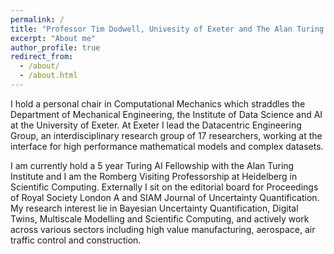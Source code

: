 ```yaml
---
permalink: /
title: "Professor Tim Dodwell, Univesity of Exeter and The Alan Turing Institute"
excerpt: "About me"
author_profile: true
redirect_from: 
  - /about/
  - /about.html
---
```


I hold a personal chair in Computational Mechanics which straddles the Department of Mechanical Engineering, the Institute of Data Science and AI at the University of Exeter. At Exeter I lead the Datacentric Engineering Group, an interdisciplinary research group of 17 researchers, working at the interface for high performance mathematical models and complex datasets.
 
I am currently hold a 5 year Turing AI Fellowship with the Alan Turing Institute and I am the Romberg Visiting Professorship at Heidelberg in Scientific Computing. Externally I sit on the editorial board for Proceedings of Royal Society London A and SIAM Journal of Uncertainty Quantification. My research interest lie in Bayesian Uncertainty Quantification, Digital Twins, Multiscale Modelling and Scientific Computing, and actively work across various sectors including high value manufacturing, aerospace, air traffic control and construction.